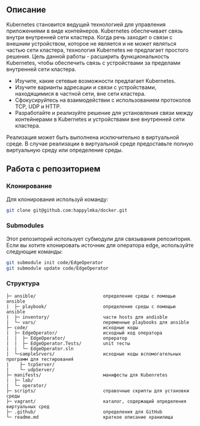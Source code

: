 ## Описание
Kubernetes становится ведущей технологией для управления приложениями в виде контейнеров. Kubernetes обеспечивает связь внутри внутренней сети кластера. Когда речь заходит о связи с внешним устройством, которое не является и не может являться частью сети кластера, технология Kubernetes не предлагает простого решения. Цель данной работы - расширить функциональность Kubernetes, чтобы обеспечить связь с устройствами за пределами внутренней сети кластера.
- Изучите, какие сетевые возможности предлагает Kubernetes.
- Изучите варианты адресации и связи с устройствами, находящимися в частной сети, вне сети кластера.
- Сфокусируйтесь на взаимодействии с использованием протоколов TCP, UDP и HTTP.
- Разработайте и реализуйте решение для установления связи между контейнерами в Kubernetes и устройствами вне внутренней сети кластера.

Реализация может быть выполнена исключительно в виртуальной среде. В случае реализации в виртуальной среде предоставьте полную виртуальную среду или определение среды.

## Работа с репозиторием
### Клонирование
Для клонирования используй команду:
```bash
git clone git@github.com:happylmka/docker.git
```

### Submodules
Этот репозиторий использует субмодули для связывания репозитория. Если вы хотите клонировать источник для оператора edge, используйте следующие команды:
```bash
git submodule init code/EdgeOperator
git submodule update code/EdgeOperator
```

### Структура
```
├─ ansible/                         определение среды с помощью ansible
|  ├─ playbook/                     определение среды с помощью ansible
|  ├─ inventory/                    части hosts для andisble
|  └─ vars/                         переменные playbooks для ansible 
├─ code/                            исходные коды
|  ├─ EdgeOperator/                 исходный код оператора
|  |  ├─ EdgeOperator/              опрератор
|  |  ├─ EdgeOperator.Tests/        unit тесты
|  |  └─ EdgeOperator.sln
|  └─sampleSrvers/                  исходные коды вспомогательных программ для тестирования́
|    ├─ tcpServer/
|    └─ udpServer/
├─ manifests/                       манифесты для Kubenretes
|  ├─ lab/
|  └─ operator/
├─ scripts/                         справочные скрипты для установки среды
├─ vagrant/                         каталог, содержащий определения виртуальных сред
├─ .github/                         определения для GitHub
└─ readme.md                        краткое описание хранилища
```